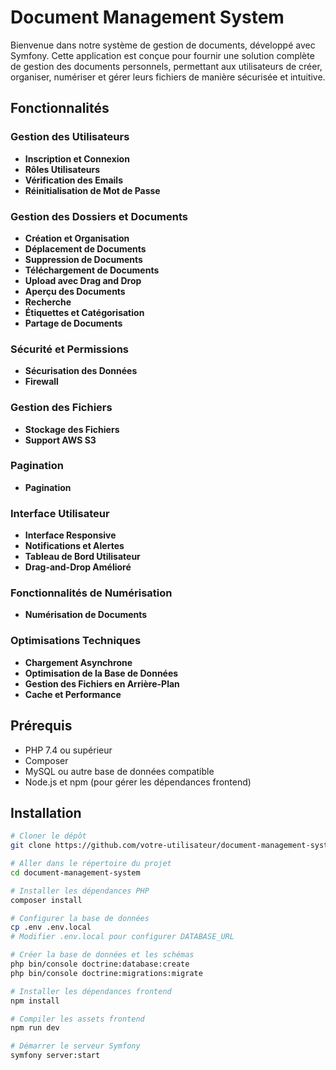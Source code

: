 # Document Management System

Bienvenue dans notre système de gestion de documents, développé avec Symfony. Cette application est conçue pour fournir une solution complète de gestion des documents personnels, permettant aux utilisateurs de créer, organiser, numériser et gérer leurs fichiers de manière sécurisée et intuitive.

## Fonctionnalités

### Gestion des Utilisateurs
- **Inscription et Connexion**
- **Rôles Utilisateurs**
- **Vérification des Emails**
- **Réinitialisation de Mot de Passe**

### Gestion des Dossiers et Documents
- **Création et Organisation**
- **Déplacement de Documents**
- **Suppression de Documents**
- **Téléchargement de Documents**
- **Upload avec Drag and Drop**
- **Aperçu des Documents**
- **Recherche**
- **Étiquettes et Catégorisation**
- **Partage de Documents**

### Sécurité et Permissions
- **Sécurisation des Données**
- **Firewall**

### Gestion des Fichiers
- **Stockage des Fichiers**
- **Support AWS S3**

### Pagination
- **Pagination**

### Interface Utilisateur
- **Interface Responsive**
- **Notifications et Alertes**
- **Tableau de Bord Utilisateur**
- **Drag-and-Drop Amélioré**

### Fonctionnalités de Numérisation
- **Numérisation de Documents**

### Optimisations Techniques
- **Chargement Asynchrone**
- **Optimisation de la Base de Données**
- **Gestion des Fichiers en Arrière-Plan**
- **Cache et Performance**

## Prérequis
- PHP 7.4 ou supérieur
- Composer
- MySQL ou autre base de données compatible
- Node.js et npm (pour gérer les dépendances frontend)

## Installation

```bash
# Cloner le dépôt
git clone https://github.com/votre-utilisateur/document-management-system.git

# Aller dans le répertoire du projet
cd document-management-system

# Installer les dépendances PHP
composer install

# Configurer la base de données
cp .env .env.local
# Modifier .env.local pour configurer DATABASE_URL

# Créer la base de données et les schémas
php bin/console doctrine:database:create
php bin/console doctrine:migrations:migrate

# Installer les dépendances frontend
npm install

# Compiler les assets frontend
npm run dev

# Démarrer le serveur Symfony
symfony server:start
